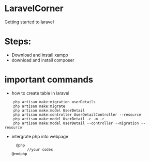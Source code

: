 # LaravelCorner
Getting started to laravel

# Steps:
- Download and install xampp
- download and install composer

# important commands
- how to create table in laravel
```
    php artisan make:migration userDetails
    php artisan make:migrate
    php artisan make:model UserDetail
    php artisan make:controller UserDetailController --resource
    php artisan make:model UserDetail -c -m -r
    php artisan make:model UserDetail --controller --migration --resource 
```

- intergrate php into webpage
  ```
    @php
         //your codes
  @endphp
```
